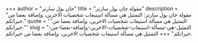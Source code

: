 +++
author = "جان بول سارتر"
title = "مقولة جان بول سارتر"
description = "مقولة جان بول سارتر: التمثيل هي مسألة استيعاب شخصيات الاخرين، وإضافة بعضا من خبراتكم."
quote = '''التمثيل هي مسألة استيعاب شخصيات الاخرين، وإضافة بعضا من خبراتكم.'''
slug = "التمثيل-هي-مسألة-استيعاب-شخصيات-الاخرين-وإضافة-بعضا-من-خبراتكم"
+++
التمثيل هي مسألة استيعاب شخصيات الاخرين، وإضافة بعضا من خبراتكم.
